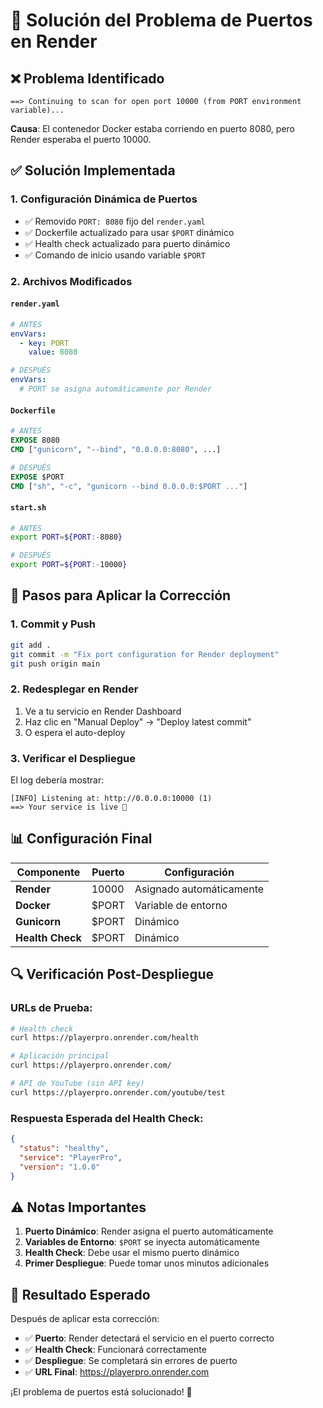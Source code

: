 # 🔧 Solución del Problema de Puertos en Render

## ❌ Problema Identificado
```
==> Continuing to scan for open port 10000 (from PORT environment variable)...
```

**Causa**: El contenedor Docker estaba corriendo en puerto 8080, pero Render esperaba el puerto 10000.

## ✅ Solución Implementada

### 1. **Configuración Dinámica de Puertos**
- ✅ Removido `PORT: 8080` fijo del `render.yaml`
- ✅ Dockerfile actualizado para usar `$PORT` dinámico
- ✅ Health check actualizado para puerto dinámico
- ✅ Comando de inicio usando variable `$PORT`

### 2. **Archivos Modificados**

#### `render.yaml`
```yaml
# ANTES
envVars:
  - key: PORT
    value: 8080

# DESPUÉS  
envVars:
  # PORT se asigna automáticamente por Render
```

#### `Dockerfile`
```dockerfile
# ANTES
EXPOSE 8080
CMD ["gunicorn", "--bind", "0.0.0.0:8080", ...]

# DESPUÉS
EXPOSE $PORT
CMD ["sh", "-c", "gunicorn --bind 0.0.0.0:$PORT ..."]
```

#### `start.sh`
```bash
# ANTES
export PORT=${PORT:-8080}

# DESPUÉS
export PORT=${PORT:-10000}
```

## 🚀 Pasos para Aplicar la Corrección

### 1. Commit y Push
```bash
git add .
git commit -m "Fix port configuration for Render deployment"
git push origin main
```

### 2. Redesplegar en Render
1. Ve a tu servicio en Render Dashboard
2. Haz clic en "Manual Deploy" → "Deploy latest commit"
3. O espera el auto-deploy

### 3. Verificar el Despliegue
El log debería mostrar:
```
[INFO] Listening at: http://0.0.0.0:10000 (1)
==> Your service is live 🎉
```

## 📊 Configuración Final

| Componente | Puerto | Configuración |
|------------|--------|---------------|
| **Render** | 10000 | Asignado automáticamente |
| **Docker** | $PORT | Variable de entorno |
| **Gunicorn** | $PORT | Dinámico |
| **Health Check** | $PORT | Dinámico |

## 🔍 Verificación Post-Despliegue

### URLs de Prueba:
```bash
# Health check
curl https://playerpro.onrender.com/health

# Aplicación principal
curl https://playerpro.onrender.com/

# API de YouTube (sin API key)
curl https://playerpro.onrender.com/youtube/test
```

### Respuesta Esperada del Health Check:
```json
{
  "status": "healthy",
  "service": "PlayerPro", 
  "version": "1.0.0"
}
```

## ⚠️ Notas Importantes

1. **Puerto Dinámico**: Render asigna el puerto automáticamente
2. **Variables de Entorno**: `$PORT` se inyecta automáticamente
3. **Health Check**: Debe usar el mismo puerto dinámico
4. **Primer Despliegue**: Puede tomar unos minutos adicionales

## 🎯 Resultado Esperado

Después de aplicar esta corrección:
- ✅ **Puerto**: Render detectará el servicio en el puerto correcto
- ✅ **Health Check**: Funcionará correctamente
- ✅ **Despliegue**: Se completará sin errores de puerto
- ✅ **URL Final**: https://playerpro.onrender.com

¡El problema de puertos está solucionado! 🎵